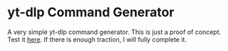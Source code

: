 # yt-dlp Command Generator

A very simple yt-dlp command generator. This is just a proof of concept. Test it [here](https://shakil-shahadat.github.io/ytdlp/). If there is enough traction, I will fully complete it.
